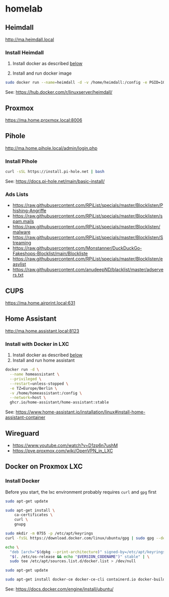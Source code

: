 # homelab

## Heimdall

<http://ma.heimdall.local>

### Install Heimdall

1. Install docker as described [below](#Docker-on-Proxmox-LXC)

2. Install and run docker image

```sh
sudo docker run --name=heimdall -d -v /home/heimdall:/config -e PGID=1000 -e PUID=1000 -p 8080:80 -p 8443:443 linuxserver/heimdall
```

See: https://hub.docker.com/r/linuxserver/heimdall/

## Proxmox

<https://ma.home.proxmox.local:8006>

## Pihole

<http://ma.home.pihole.local/admin/login.php>

### Install Pihole

```sh
curl -sSL https://install.pi-hole.net | bash
```

See: <https://docs.pi-hole.net/main/basic-install/>

### Ads Lists

- <https://raw.githubusercontent.com/RPiList/specials/master/Blocklisten/Phishing-Angriffe>
- <https://raw.githubusercontent.com/RPiList/specials/master/Blocklisten/spam.mails>
- <https://raw.githubusercontent.com/RPiList/specials/master/Blocklisten/malware>
- <https://raw.githubusercontent.com/RPiList/specials/master/Blocklisten/Streaming>
- <https://raw.githubusercontent.com/Monstanner/DuckDuckGo-Fakeshops-Blocklist/main/Blockliste>
- <https://raw.githubusercontent.com/RPiList/specials/master/Blocklisten/easylist>
- <https://raw.githubusercontent.com/anudeepND/blacklist/master/adservers.txt>

## CUPS

<https://ma.home.airprint.local:631>

## Home Assistant

<http://ma.home.assistant.local:8123>

### Install with Docker in LXC

1. Install docker as described [below](#Docker-on-Proxmox-LXC)
2. Install and run home assistant

```sh
docker run -d \
  --name homeassistant \
  --privileged \
  --restart=unless-stopped \
  -e TZ=Europe/Berlin \
  -v /home/homeassistant:/config \
  --network=host \
  ghcr.io/home-assistant/home-assistant:stable
```

See: <https://www.home-assistant.io/installation/linux#install-home-assistant-container>

## Wireguard

- <https://www.youtube.com/watch?v=D1zp6n7ushM>
- <https://pve.proxmox.com/wiki/OpenVPN_in_LXC>

## Docker on Proxmox LXC

### Install Docker

Before you start, the lxc environment probably requires `curl` and `gpg` first

```sh
sudo apt-get update
```

```sh
sudo apt-get install \
    ca-certificates \
    curl \
    gnupg
```

```sh
sudo mkdir -m 0755 -p /etc/apt/keyrings
curl -fsSL https://download.docker.com/linux/ubuntu/gpg | sudo gpg --dearmor -o /etc/apt/keyrings/docker.gpg
```

```sh
echo \
  "deb [arch="$(dpkg --print-architecture)" signed-by=/etc/apt/keyrings/docker.gpg] https://download.docker.com/linux/ubuntu \
  "$(. /etc/os-release && echo "$VERSION_CODENAME")" stable" | \
  sudo tee /etc/apt/sources.list.d/docker.list > /dev/null
```

```sh
sudo apt-get update
```

```sh
sudo apt-get install docker-ce docker-ce-cli containerd.io docker-buildx-plugin docker-compose-plugin
```

See: <https://docs.docker.com/engine/install/ubuntu/>

